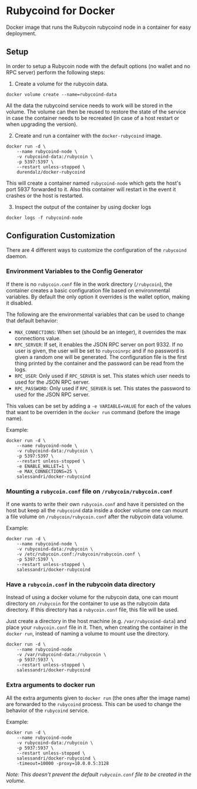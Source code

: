 # Rubycoind for Docker


Docker image that runs the Rubycoin rubycoind node in a container for easy deployment.

## Setup
In order to setup a Rubycoin node with the default options (no wallet and no RPC server) perform the following steps:

1. Create a volume for the rubycoin data.

```
docker volume create --name=rubycoind-data
```

All the data the rubycoind service needs to work will be stored in the volume.
The volume can then be reused to restore the state of the service in case the container needs to be recreated (in case of a host restart or when upgrading the version).

2. Create and run a container with the `docker-rubycoind` image.

```
docker run -d \
    --name rubycoind-node \
    -v rubycoind-data:/rubycoin \
    -p 5397:5397 \
    --restart unless-stopped \
    durendalz/docker-rubycoind
```

This will create a container named `rubycoind-node` which gets the host's port 5937 forwarded to it.
Also this container will restart in the event it crashes or the host is restarted.

3. Inspect the output of the container by using docker logs

```
docker logs -f rubycoind-node
```

## Configuration Customization

There are 4 different ways to customize the configuration of the `rubycoind` daemon.

### Environment Variables to the Config Generator

If there is no `rubycoin.conf` file in the work directory (`/rubycoin`), the container creates a basic configuration file based on environmental variables.
By default the only option it overrides is the wallet option, making it disabled.

The following are the environmental variables that can be used to change that default behavior:

- `MAX_CONNECTIONS`: When set (should be an integer), it overrides the max connections value.
- `RPC_SERVER`: If set, it enables the JSON RPC server on port 9332. If no user is given, the user will be set to `rubycoinrpc` and if no password is given a random one will be generated.
The configuration file is the first thing printed by the container and the password can be read from the logs.
- `RPC_USER`: Only used if `RPC_SERVER` is set. This states which user needs to used for the JSON RPC server.
- `RPC_PASSWORD`: Only used if `RPC_SERVER` is set. This states the password to used for the JSON RPC server.

This values can be set by adding a `-e VARIABLE=VALUE` for each of the values that want to be overriden in the `docker run` command (before the image name).

Example:
```
docker run -d \
    --name rubycoind-node \
    -v rubycoind-data:/rubycoin \
    -p 5397:5397 \
    --restart unless-stopped \
    -e ENABLE_WALLET=1 \
    -e MAX_CONNECTIONS=25 \
    salessandri/docker-rubycoind
```

### Mounting a `rubycoin.conf` file on `/rubycoin/rubycoin.conf`

If one wants to write their own `rubycoin.conf` and have it persisted on the host but keep all the
`rubycoind` data inside a docker volume one can mount a file volume on `/rubycoin/rubycoin.conf` after the rubycoin data volume.

Example:
```
docker run -d \
    --name rubycoind-node \
    -v rubycoind-data:/rubycoin \
    -v /etc/rubycoin.conf:/rubycoin/rubycoin.conf \
    -p 5397:5397 \
    --restart unless-stopped \
    salessandri/docker-rubycoind
```

### Have a `rubycoin.conf` in the rubycoin data directory

Instead of using a docker volume for the rubycoin data, one can mount directory on `/rubycoin` for the container to use as the rubycoin data directory.
If this directory has a `rubycoin.conf` file, this file will be used.

Just create a directory in the host machine (e.g. `/var/rubycoind-data`) and place your `rubycoin.conf` file in it.
Then, when creating the container in the `docker run`, instead of naming a volume to mount use the directory.

```
docker run -d \
    --name rubycoind-node
    -v /var/rubycoind-data:/rubycoin \
    -p 5937:5937 \
    --restart unless-stopped \
    salessandri/docker-rubycoind
```

### Extra arguments to docker run

All the extra arguments given to `docker run` (the ones after the image name) are forwarded to the `rubycoind` process.
This can be used to change the behavior of the `rubycoind` service.

Example:
```
docker run -d \
    --name rubycoind-node
    -v rubycoind-data:/rubycoin \
    -p 5937:5937 \
    --restart unless-stopped \
    salessandri/docker-rubycoind \
    -timeout=10000 -proxy=10.0.0.5:3128
```

_Note: This doesn't prevent the default `rubycoin.conf` file to be created in the volume._
